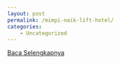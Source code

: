 ```yaml
---
layout: post
permalink: /mimpi-naik-lift-hotel/
categories:
    - Uncategorized
---
```


[Baca Selengkapnya](/08)